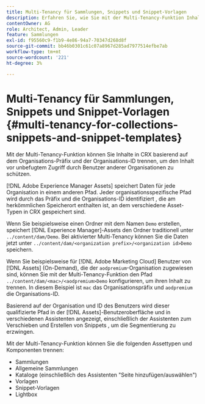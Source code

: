 ```yaml
---
title: Multi-Tenancy für Sammlungen, Snippets und Snippet-Vorlagen
description: Erfahren Sie, wie Sie mit der Multi-Tenancy-Funktion Inhalte im CRX-Repository basierend auf der Kundenorganisation trennen können, um nicht autorisierten Zugriff zu verhindern.
contentOwner: AG
role: Architect, Admin, Leader
feature: Sammlungen
exl-id: f95560c9-f1b9-4e86-94a7-70347d268d8f
source-git-commit: bb46b0301c61c07a8967d285ad7977514efbe7ab
workflow-type: tm+mt
source-wordcount: '221'
ht-degree: 3%

---
```


# Multi-Tenancy für Sammlungen, Snippets und Snippet-Vorlagen {#multi-tenancy-for-collections-snippets-and-snippet-templates}

Mit der Multi-Tenancy-Funktion können Sie Inhalte in CRX basierend auf dem Organisations-Präfix und der Organisations-ID trennen, um den Inhalt vor unbefugtem Zugriff durch Benutzer anderer Organisationen zu schützen.

[!DNL Adobe Experience Manager Assets] speichert Daten für jede Organisation in einem anderen Pfad. Jeder organisationsspezifische Pfad wird durch das Präfix und die Organisations-ID identifiziert
, die am herkömmlichen Speicherort enthalten ist, an dem verschiedene Asset-Typen in CRX gespeichert sind.

Wenn Sie beispielsweise einen Ordner mit dem Namen `Demo` erstellen, speichert [!DNL Experience Manager]-Assets den Ordner traditionell unter `../content/dam/Demo`. Bei aktivierter Multi-Tenancy können Sie die Daten jetzt unter `../content/dam/<organization prefix>/<organization id>Demo` speichern.

Wenn Sie beispielsweise für [!DNL Adobe Marketing Cloud] Benutzer von [!DNL Assets] (On-Demand), die der `aodpremium`-Organisation zugewiesen sind, können Sie mit der Multi-Tenancy-Funktion den Pfad `../content/dam/<mac>/<aodpremium>Demo` konfigurieren, um ihren Inhalt zu trennen. In diesem Beispiel ist `mac` das Organisationspräfix und `aodpremium` die Organisations-ID.

Basierend auf der Organisation und ID des Benutzers wird dieser qualifizierte Pfad in der [!DNL Assets]-Benutzeroberfläche und in verschiedenen Assistenten angezeigt, einschließlich der Assistenten zum Verschieben und Erstellen von Snippets , um die Segmentierung zu erzwingen.

Mit der Multi-Tenancy-Funktion können Sie die folgenden Assettypen und Komponenten trennen:

* Sammlungen
* Allgemeine Sammlungen
* Kataloge (einschließlich des Assistenten &quot;Seite hinzufügen/auswählen&quot;)
* Vorlagen
* Snippet-Vorlagen
* Lightbox
